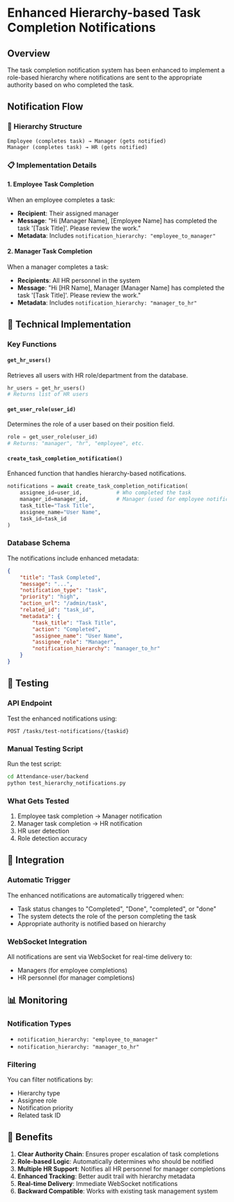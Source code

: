 # Enhanced Hierarchy-based Task Completion Notifications

## Overview
The task completion notification system has been enhanced to implement a role-based hierarchy where notifications are sent to the appropriate authority based on who completed the task.

## Notification Flow

### 🏢 Hierarchy Structure
```
Employee (completes task) → Manager (gets notified)
Manager (completes task) → HR (gets notified)
```

### 📋 Implementation Details

#### 1. Employee Task Completion
When an employee completes a task:
- **Recipient**: Their assigned manager
- **Message**: "Hi [Manager Name], [Employee Name] has completed the task '[Task Title]'. Please review the work."
- **Metadata**: Includes `notification_hierarchy: "employee_to_manager"`

#### 2. Manager Task Completion
When a manager completes a task:
- **Recipients**: All HR personnel in the system
- **Message**: "Hi [HR Name], Manager [Manager Name] has completed the task '[Task Title]'. Please review the work."
- **Metadata**: Includes `notification_hierarchy: "manager_to_hr"`

## 🔧 Technical Implementation

### Key Functions

#### `get_hr_users()`
Retrieves all users with HR role/department from the database.

```python
hr_users = get_hr_users()
# Returns list of HR users
```

#### `get_user_role(user_id)`
Determines the role of a user based on their position field.

```python
role = get_user_role(user_id)
# Returns: "manager", "hr", "employee", etc.
```

#### `create_task_completion_notification()`
Enhanced function that handles hierarchy-based notifications.

```python
notifications = await create_task_completion_notification(
    assignee_id=user_id,           # Who completed the task
    manager_id=manager_id,         # Manager (used for employee notifications)
    task_title="Task Title",
    assignee_name="User Name",
    task_id=task_id
)
```

### Database Schema
The notifications include enhanced metadata:

```json
{
    "title": "Task Completed",
    "message": "...",
    "notification_type": "task",
    "priority": "high",
    "action_url": "/admin/task",
    "related_id": "task_id",
    "metadata": {
        "task_title": "Task Title",
        "action": "Completed",
        "assignee_name": "User Name",
        "assignee_role": "Manager",
        "notification_hierarchy": "manager_to_hr"
    }
}
```

## 🧪 Testing

### API Endpoint
Test the enhanced notifications using:
```
POST /tasks/test-notifications/{taskid}
```

### Manual Testing Script
Run the test script:
```bash
cd Attendance-user/backend
python test_hierarchy_notifications.py
```

### What Gets Tested
1. Employee task completion → Manager notification
2. Manager task completion → HR notification
3. HR user detection
4. Role detection accuracy

## 🔄 Integration

### Automatic Trigger
The enhanced notifications are automatically triggered when:
- Task status changes to "Completed", "Done", "completed", or "done"
- The system detects the role of the person completing the task
- Appropriate authority is notified based on hierarchy

### WebSocket Integration
All notifications are sent via WebSocket for real-time delivery to:
- Managers (for employee completions)
- HR personnel (for manager completions)

## 📊 Monitoring

### Notification Types
- `notification_hierarchy: "employee_to_manager"`
- `notification_hierarchy: "manager_to_hr"`

### Filtering
You can filter notifications by:
- Hierarchy type
- Assignee role
- Notification priority
- Related task ID

## 🎯 Benefits

1. **Clear Authority Chain**: Ensures proper escalation of task completions
2. **Role-based Logic**: Automatically determines who should be notified
3. **Multiple HR Support**: Notifies all HR personnel for manager completions
4. **Enhanced Tracking**: Better audit trail with hierarchy metadata
5. **Real-time Delivery**: Immediate WebSocket notifications
6. **Backward Compatible**: Works with existing task management system